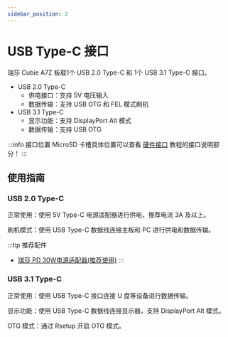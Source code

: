 ```yaml
---
sidebar_position: 2
---
```


# USB Type-C 接口

瑞莎 Cubie A7Z 板载1个 USB 2.0 Type-C 和 1个 USB 3.1 Type-C 接口。

- USB 2.0 Type-C
  - 供电接口：支持 5V 电压输入
  - 数据传输：支持 USB OTG 和 FEL 模式刷机
- USB 3.1 Type-C
  - 显示功能：支持 DisplayPort Alt 模式
  - 数据传输：支持 USB OTG

:::info 接口位置
MicroSD 卡槽具体位置可以查看 [硬件接口](./hardware-info) 教程的接口说明部分！
:::

## 使用指南

### USB 2.0 Type-C

正常使用：使用 5V Type-C 电源适配器进行供电，推荐电流 3A 及以上。

刷机模式：使用 USB Type-C 数据线连接主板和 PC 进行供电和数据传输。

:::tip 推荐配件

- [瑞莎 PD 30W电源适配器(推荐使用)](https://radxa.com/products/accessories/power-pd-30w)
  :::

### USB 3.1 Type-C

正常使用：使用 USB Type-C 接口连接 U 盘等设备进行数据传输。

显示功能：使用 USB Type-C 数据线连接显示器，支持 DisplayPort Alt 模式。

OTG 模式：通过 Rsetup 开启 OTG 模式。
